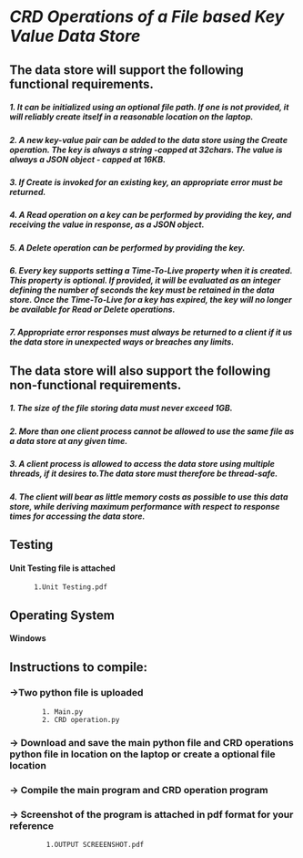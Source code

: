 # ***CRD Operations of a File based Key Value Data Store***

## The data store will support the following functional requirements.

  ##### 1. It can be initialized using an optional file path. If one is not provided, it will reliably  create itself in a reasonable location on the laptop.
  ##### 2. A new key-value pair can be added to the data store using the Create operation. The key is always a string -capped at 32chars. The value is always a JSON object -   capped at 16KB.
 #####  3. If Create is invoked for an existing key, an appropriate error must be returned.
 #####  4. A Read operation on a key can be performed by providing the key, and receiving the value in response, as a JSON object.
 ##### 5. A Delete operation can be performed by providing the key.
 #####  6. Every key supports setting a Time-To-Live property when it is created. This property is optional. If provided, it will be evaluated as an integer defining the number of            seconds the key must be retained in the data store. Once the Time-To-Live for a key has expired, the key will no longer be available for Read or Delete operations.
#####   7. Appropriate error responses must always be returned to a client if it us the data store in unexpected ways or breaches any limits.

## The data store will also support the following non-functional requirements.

#####   1. The size of the file storing data must never exceed 1GB.
#####   2. More than one client process cannot be allowed to use the same file as a data store at any  given time.
#####   3. A client process is allowed to access the data store using multiple threads, if it desires to.The data store must therefore be thread-safe.
#####   4. The client will bear as little memory costs as possible to use this data store, while deriving maximum performance with respect to response times for accessing the data store.

## Testing
#### Unit Testing file is attached 
          1.Unit Testing.pdf
## Operating System
#### Windows 


## Instructions to compile:
### ->Two python file is uploaded
            1. Main.py
            2. CRD operation.py
### -> Download and save the main python file and CRD operations python file in location on the laptop or create a optional file location 
### -> Compile the main program and CRD operation program
### -> Screenshot of the program is attached in pdf format for your reference
             1.OUTPUT SCREEENSHOT.pdf
